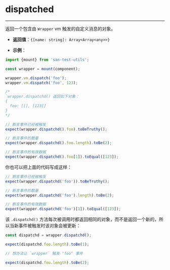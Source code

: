 # dispatched
---

返回一个包含由 `Wrapper` vm 触发的自定义消息的对象。

* **返回值**：`{[name: string]: Array<Array<any>>}`

* **示例**：

```js
import {mount} from 'san-test-utils';

const wrapper = mount(component);

wrapper.vm.dispatch('foo');
wrapper.vm.dispatch('foo', 123);

/*
`wrapper.dispatchd() 返回如下对象：
{
  foo: [[], [123]]
}
*/

// 断言事件已经被触发
expect(wrapper.dispatchd().foo).toBeTruthy();

// 断言事件的数量
expect(wrapper.dispatchd().foo.length).toBe(2);

// 断言事件的有效数据
expect(wrapper.dispatchd().foo[1]).toEqual([123]);
```

你也可以把上面的代码写成这样：

```js
// 断言事件已经被触发
expect(wrapper.dispatchd('foo')).toBeTruthy();

// 断言事件的数量
expect(wrapper.dispatchd('foo').length).toBe(2);

// 断言事件的有效数据
expect(wrapper.dispatchd('foo')[1]).toEqual([123]);
```

该 `.dispatchd()` 方法每次被调用时都返回相同的对象，而不是返回一个新的，所以当新事件被触发时该对象会被更新：

```js
const dispatchd = wrapper.dispatchd();

expect(dispatchd.foo.length).toBe(1);

// 想办法让 `wrapper` 触发 "foo" 事件

expect(dispatchd.foo.length).toBe(2);
```
